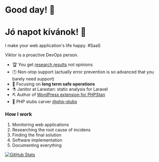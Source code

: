 # Good day! 👋

# Jó napot kívánok! 👋

I make your web application's life happy. #SaaS

Viktor is a proactive DevOps person.

- 🏆 You get [research results](https://github.com/szepeviktor/debian-server-tools#readme) not opinions
- 🕒 Non-stop support (actually error prevention is so advanced that you barely need support)
- 🎯 Focusing on **long term safe operations**
- ⚗️ Janitor at Larastan: static analysis for Laravel
- ⛏️ Author of [WordPress extension for PHPStan](https://packagist.org/packages/szepeviktor/phpstan-wordpress/stats)
- 🌳 PHP stubs carver [@php-stubs](https://github.com/php-stubs/)

### How I work

1. Monitoring web applications
2. Researching the root cause of incidens
3. Finding the final solution
4. Software implementation
5. Documenting everything

[![GitHub Stats](https://github-readme-stats.vercel.app/api?username=szepeviktor)](https://github.com/pulls?q=author%3Aszepeviktor+sort%3Aupdated-desc)
